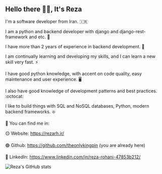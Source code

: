 
<h2>
Hello there 👋🏻, It's Reza
</h2>

I'm a software developer from Iran. 🇮🇷

I am a python and backend developer with django and django-rest-framework and etc. 🚀

I have more than 2 years of experience in backend development. 👀

I am continually learning and developing my skills, and I can learn a new skill very fast. ⚡

I have good python knowledge, with accent on code quality, easy maintenance and user experience. 🖥️

I also have good knowledge of development patterns and best practices. :octocat:

I like to build things with SQL and NoSQL databases, Python, modern backend frameworks. ❇️

🔵 You can find me in:

🟡 Website: https://rezarh.ir/

🟢 Github: https://github.com/theonlykingpin (you are already here)

🔴 LinkedIn: https://www.linkedin.com/in/reza-rohani-47853b212/



![Reza's GitHub stats](https://github-readme-stats.vercel.app/api?username=theonlykingpin&show_icons=true)
